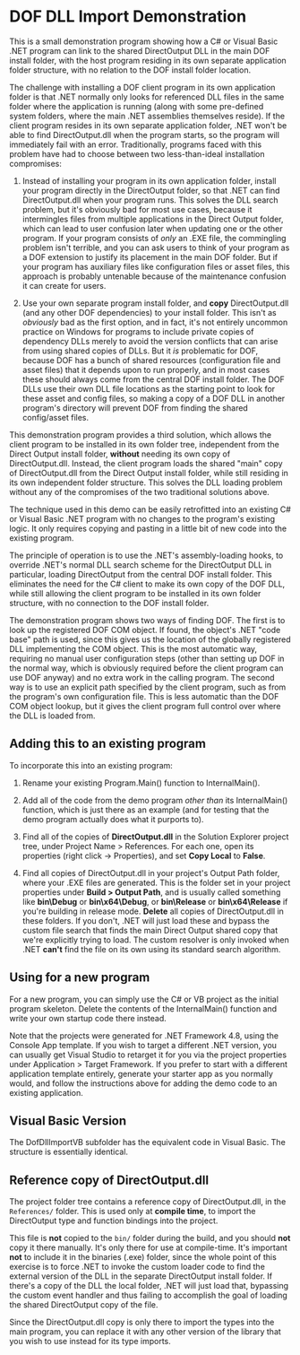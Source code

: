 # DOF DLL Import Demonstration

This is a small demonstration program showing how a C# or Visual Basic
.NET program can link to the shared DirectOutput DLL in the main DOF
install folder, with the host program residing in its own separate
application folder structure, with no relation to the DOF install
folder location.

The challenge with installing a DOF client program in its own
application folder is that .NET normally only looks for referenced DLL
files in the same folder where the application is running (along with
some pre-defined system folders, where the main .NET assemblies
themselves reside).  If the client program resides in its own separate
application folder, .NET won't be able to find DirectOutput.dll when
the program starts, so the program will immediately fail with an
error.  Traditionally, programs faced with this problem have had to
choose between two less-than-ideal installation compromises:

1.  Instead of installing your program in its own application folder,
install your program directly in the DirectOutput folder, so that .NET
can find DirectOutput.dll when your program runs.  This solves the DLL
search problem, but it's obviously bad for most use cases, because it
intermingles files from multiple applications in the Direct Output
folder, which can lead to user confusion later when updating one or
the other program.  If your program consists of *only* an .EXE file,
the commingling problem isn't terrible, and you can ask users to think
of your program as a DOF extension to justify its placement in the
main DOF folder.  But if your program has auxiliary files like
configuration files or asset files, this approach is probably
untenable because of the maintenance confusion it can create for
users.

2. Use your own separate program install folder, and **copy**
DirectOutput.dll (and any other DOF dependencies) to your install
folder.  This isn't as *obviously* bad as the first option, and in
fact, it's not entirely uncommon practice on Windows for programs to
include private copies of dependency DLLs merely to avoid the version
conflicts that can arise from using shared copies of DLLs.  But it
*is* problematic for DOF, because DOF has a bunch of shared resources
(configuration file and asset files) that it depends upon to run
properly, and in most cases these should always come from the central
DOF install folder.  The DOF DLLs use their own DLL file locations as
the starting point to look for these asset and config files, so making
a copy of a DOF DLL in another program's directory will prevent DOF
from finding the shared config/asset files.

This demonstration program provides a third solution, which allows
the client program to be installed in its own folder tree, independent
from the Direct Output install folder, **without** needing its own
copy of DirectOutput.dll.  Instead, the client program loads the shared "main"
copy of DirectOutput.dll from the Direct Output install folder, while
still residing in its own independent folder structure.  This solves
the DLL loading problem without any of the compromises of the two
traditional solutions above.

The technique used in this demo can be easily retrofitted into an
existing C# or Visual Basic .NET program with no changes to the
program's existing logic.  It only requires copying and pasting in a
little bit of new code into the existing program.

The principle of operation is to use the .NET's assembly-loading
hooks, to override .NET's normal DLL search scheme for the
DirectOutput DLL in particular, loading DirectOutput from the central
DOF install folder.  This eliminates the need for the C# client to
make its own copy of the DOF DLL, while still allowing the client
program to be installed in its own folder structure, with no
connection to the DOF install folder. 

The demonstration program shows two ways of finding DOF.  The first is
to look up the registered DOF COM object.  If found, the object's .NET
"code base" path is used, since this gives us the location of the
globally registered DLL implementing the COM object.  This is the most
automatic way, requiring no manual user configuration steps (other
than setting up DOF in the normal way, which is obviously required
before the client program can use DOF anyway) and no extra work in the
calling program.  The second way is to use an explicit path specified
by the client program, such as from the program's own configuration
file.  This is less automatic than the DOF COM object lookup, but it
gives the client program full control over where the DLL is loaded
from.

## Adding this to an existing program

To incorporate this into an existing program:

1. Rename your existing Program.Main() function to InternalMain().

2. Add all of the code from the demo program *other than* its
InternalMain() function, which is just there as an example (and for
testing that the demo program actually does what it purports to).

3. Find all of the copies of **DirectOutput.dll** in the
Solution Explorer project tree, under Project Name > References.
For each one, open its properties (right click -> Properties),
and set **Copy Local** to **False**.

4. Find all copies of DirectOutput.dll in your project's Output Path
folder, where your .EXE files are generated.  This is the folder set
in your project properties under **Build > Output Path**, and is
usually called something like **bin\Debug** or **bin\x64\Debug**,
or **bin\Release** or **bin\x64\Release** if you're building in 
release mode.  **Delete** all copies of DirectOutput.dll in these
folders.  If you don't, .NET will just load these and bypass the
custom file search that finds the main Direct Output shared copy
that we're explicitly trying to load.  The custom resolver is only
invoked when .NET **can't** find the file on its own using its
standard search algorithm.

## Using for a new program

For a new program, you can simply use the C# or VB project as the
initial program skeleton.  Delete the contents of the InternalMain()
function and write your own startup code there instead.

Note that the projects were generated for .NET Framework 4.8, using
the Console App template.  If you wish to target a different .NET
version, you can usually get Visual Studio to retarget it for you via
the project properties under Application > Target Framework.  If you
prefer to start with a different application template entirely,
generate your starter app as you normally would, and follow the
instructions above for adding the demo code to an existing
application.


## Visual Basic Version

The DofDllImportVB subfolder has the equivalent code in Visual Basic.
The structure is essentially identical.

## Reference copy of DirectOutput.dll

The project folder tree contains a reference copy of DirectOutput.dll,
in the `References/` folder.   This is used only at **compile time**,
to import the DirectOutput type and function bindings into the project.

This file is **not** copied to the `bin/` folder during the build, and
you should **not** copy it there manually.  It's only there for use at
compile-time.  It's important **not** to include it in the binaries
(.exe) folder, since the whole point of this exercise is to force .NET
to invoke the custom loader code to find the external version of the
DLL in the separate DirectOutput install folder.  If there's a copy of
the DLL the local folder, .NET will just load that, bypassing the
custom event handler and thus failing to accomplish the goal of
loading the shared DirectOutput copy of the file.

Since the DirectOutput.dll copy is only there to import the types
into the main program, you can replace it with any other version of
the library that you wish to use instead for its type imports.
